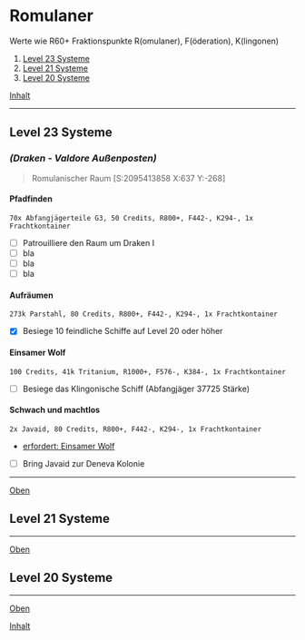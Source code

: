 # Romulaner

Werte wie R60+ Fraktionspunkte R(omulaner), F(öderation), K(lingonen)

1. [Level 23 Systeme](mRomulaner.md.md#level-23-systeme)
2. [Level 21 Systeme](mRomulaner.md.md#level-21-systeme)
3. [Level 20 Systeme](mRomulaner.md#level-20-systeme)

[Inhalt](README.md#inhalt)

---

## Level 23 Systeme

### _**(Draken - Valdore Außenposten)**_
> Romulanischer Raum [S:2095413858 X:637 Y:-268]

#### Pfadfinden
`70x Abfangjägerteile G3, 50 Credits, R800+, F442-, K294-, 1x Frachtkontainer`
- [ ] Patrouilliere den Raum um Draken I
- [ ] bla
- [ ] bla
- [ ] bla

#### Aufräumen
`273k Parstahl, 80 Credits, R800+, F442-, K294-, 1x Frachtkontainer`
- [x] Besiege 10 feindliche Schiffe auf Level 20 oder höher

#### Einsamer Wolf
`100 Credits, 41k Tritanium, R1000+, F576-, K384-, 1x Frachtkontainer`
- [ ] Besiege das Klingonische Schiff (Abfangjäger 37725 Stärke)

#### Schwach und machtlos
`2x Javaid, 80 Credits, R800+, F442-, K294-, 1x Frachtkontainer`
- [erfordert: Einsamer Wolf](#einsamer-wolf)
- [ ] Bring Javaid zur Deneva Kolonie
  
---

[Oben](#romulaner)



## Level 21 Systeme

---

[Oben](#romulaner)


## Level 20 Systeme

---

[Oben](#romulaner)


[Inhalt](README.md#inhalt)
